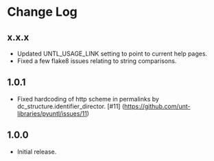 Change Log
==========


x.x.x
-----

* Updated UNTL_USAGE_LINK setting to point to current help pages.
* Fixed a few flake8 issues relating to string comparisons.


1.0.1
-----

* Fixed hardcoding of http scheme in permalinks by dc_structure.identifier_director. [#11] (https://github.com/unt-libraries/pyuntl/issues/11)


1.0.0
-----

* Initial release.

